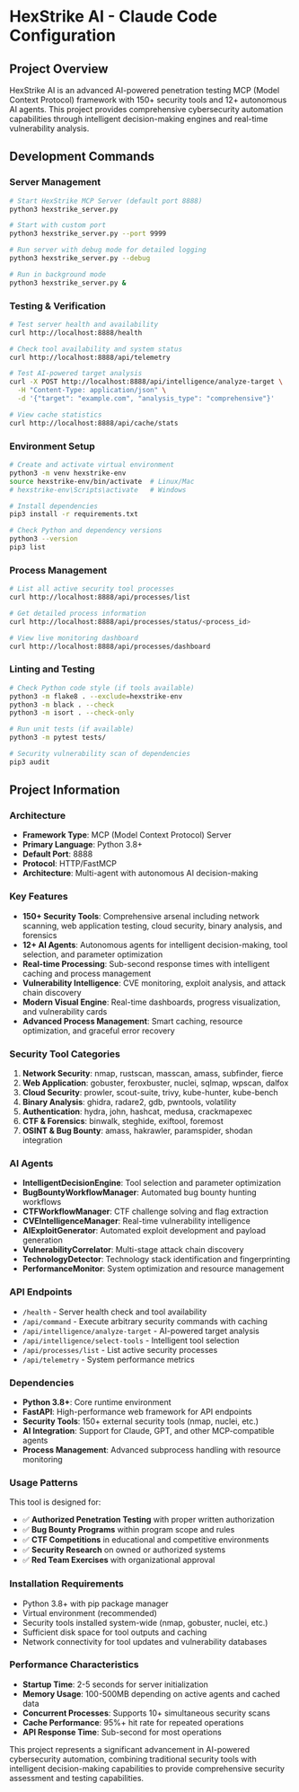 # HexStrike AI - Claude Code Configuration

## Project Overview

HexStrike AI is an advanced AI-powered penetration testing MCP (Model Context Protocol) framework with 150+ security tools and 12+ autonomous AI agents. This project provides comprehensive cybersecurity automation capabilities through intelligent decision-making engines and real-time vulnerability analysis.

## Development Commands

### Server Management
```bash
# Start HexStrike MCP Server (default port 8888)
python3 hexstrike_server.py

# Start with custom port
python3 hexstrike_server.py --port 9999

# Run server with debug mode for detailed logging
python3 hexstrike_server.py --debug

# Run in background mode
python3 hexstrike_server.py &
```

### Testing & Verification
```bash
# Test server health and availability
curl http://localhost:8888/health

# Check tool availability and system status
curl http://localhost:8888/api/telemetry

# Test AI-powered target analysis
curl -X POST http://localhost:8888/api/intelligence/analyze-target \
  -H "Content-Type: application/json" \
  -d '{"target": "example.com", "analysis_type": "comprehensive"}'

# View cache statistics
curl http://localhost:8888/api/cache/stats
```

### Environment Setup
```bash
# Create and activate virtual environment
python3 -m venv hexstrike-env
source hexstrike-env/bin/activate  # Linux/Mac
# hexstrike-env\Scripts\activate   # Windows

# Install dependencies
pip3 install -r requirements.txt

# Check Python and dependency versions
python3 --version
pip3 list
```

### Process Management
```bash
# List all active security tool processes
curl http://localhost:8888/api/processes/list

# Get detailed process information
curl http://localhost:8888/api/processes/status/<process_id>

# View live monitoring dashboard
curl http://localhost:8888/api/processes/dashboard
```

### Linting and Testing
```bash
# Check Python code style (if tools available)
python3 -m flake8 . --exclude=hexstrike-env
python3 -m black . --check
python3 -m isort . --check-only

# Run unit tests (if available)
python3 -m pytest tests/

# Security vulnerability scan of dependencies
pip3 audit
```

## Project Information

### Architecture
- **Framework Type**: MCP (Model Context Protocol) Server
- **Primary Language**: Python 3.8+
- **Default Port**: 8888
- **Protocol**: HTTP/FastMCP
- **Architecture**: Multi-agent with autonomous AI decision-making

### Key Features
- **150+ Security Tools**: Comprehensive arsenal including network scanning, web application testing, cloud security, binary analysis, and forensics
- **12+ AI Agents**: Autonomous agents for intelligent decision-making, tool selection, and parameter optimization
- **Real-time Processing**: Sub-second response times with intelligent caching and process management
- **Vulnerability Intelligence**: CVE monitoring, exploit analysis, and attack chain discovery
- **Modern Visual Engine**: Real-time dashboards, progress visualization, and vulnerability cards
- **Advanced Process Management**: Smart caching, resource optimization, and graceful error recovery

### Security Tool Categories
1. **Network Security**: nmap, rustscan, masscan, amass, subfinder, fierce
2. **Web Application**: gobuster, feroxbuster, nuclei, sqlmap, wpscan, dalfox
3. **Cloud Security**: prowler, scout-suite, trivy, kube-hunter, kube-bench
4. **Binary Analysis**: ghidra, radare2, gdb, pwntools, volatility
5. **Authentication**: hydra, john, hashcat, medusa, crackmapexec
6. **CTF & Forensics**: binwalk, steghide, exiftool, foremost
7. **OSINT & Bug Bounty**: amass, hakrawler, paramspider, shodan integration

### AI Agents
- **IntelligentDecisionEngine**: Tool selection and parameter optimization
- **BugBountyWorkflowManager**: Automated bug bounty hunting workflows
- **CTFWorkflowManager**: CTF challenge solving and flag extraction
- **CVEIntelligenceManager**: Real-time vulnerability intelligence
- **AIExploitGenerator**: Automated exploit development and payload generation
- **VulnerabilityCorrelator**: Multi-stage attack chain discovery
- **TechnologyDetector**: Technology stack identification and fingerprinting
- **PerformanceMonitor**: System optimization and resource management

### API Endpoints
- `/health` - Server health check and tool availability
- `/api/command` - Execute arbitrary security commands with caching
- `/api/intelligence/analyze-target` - AI-powered target analysis
- `/api/intelligence/select-tools` - Intelligent tool selection
- `/api/processes/list` - List active security processes
- `/api/telemetry` - System performance metrics

### Dependencies
- **Python 3.8+**: Core runtime environment
- **FastAPI**: High-performance web framework for API endpoints
- **Security Tools**: 150+ external security tools (nmap, nuclei, etc.)
- **AI Integration**: Support for Claude, GPT, and other MCP-compatible agents
- **Process Management**: Advanced subprocess handling with resource monitoring

### Usage Patterns
This tool is designed for:
- ✅ **Authorized Penetration Testing** with proper written authorization
- ✅ **Bug Bounty Programs** within program scope and rules
- ✅ **CTF Competitions** in educational and competitive environments
- ✅ **Security Research** on owned or authorized systems
- ✅ **Red Team Exercises** with organizational approval

### Installation Requirements
- Python 3.8+ with pip package manager
- Virtual environment (recommended)
- Security tools installed system-wide (nmap, gobuster, nuclei, etc.)
- Sufficient disk space for tool outputs and caching
- Network connectivity for tool updates and vulnerability databases

### Performance Characteristics
- **Startup Time**: 2-5 seconds for server initialization
- **Memory Usage**: 100-500MB depending on active agents and cached data
- **Concurrent Processes**: Supports 10+ simultaneous security scans
- **Cache Performance**: 95%+ hit rate for repeated operations
- **API Response Time**: Sub-second for most operations

This project represents a significant advancement in AI-powered cybersecurity automation, combining traditional security tools with intelligent decision-making capabilities to provide comprehensive security assessment and testing capabilities.